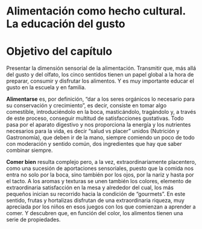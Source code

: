 # Alimentación como hecho cultural. La educación del gusto

# Objetivo del capítulo

Presentar la dimensión sensorial de la alimentación. Transmitir que, más allá del gusto y del olfato, los cinco sentidos tienen un papel global a la hora de preparar, consumir y disfrutar los alimentos. Y es muy importante educar el gusto en la escuela y en familia.

**Alimentarse** es, por definición, “dar a los seres orgánicos lo necesario para su conservación y crecimiento”, es decir, consiste en tomar algo comestible, introduciéndolo en la boca, masticándolo, tragándolo y, a través de este proceso, conseguir multitud de satisfacciones gustativas. Todo pasa por el aparato digestivo y nos proporciona la energía y los nutrientes necesarios para la vida, es decir “salud vs placer” unidos (Nutrición y Gastronomía), que deben ir de la mano, siempre comiendo un poco de todo con moderación y sentido común, dos ingredientes que hay que saber combinar siempre.

**Comer bien** resulta complejo pero, a la vez, extraordinariamente placentero, como una sucesión de aportaciones sensoriales, puesto que la comida nos entra no solo por la boca, sino también por los ojos, por la nariz y hasta por el tacto. A los aromas y texturas se unen también los colores, elemento de extraordinaria satisfacción en la mesa y alrededor del cual, los más pequeños inician su recorrido hacia la condición de “gourmets”. En este sentido, frutas y hortalizas disfrutan de una extraordinaria riqueza, muy apreciada por los niños en esos juegos con los que comienzan a aprender a comer. Y descubren que, en función del color, los alimentos tienen una serie de propiedades.